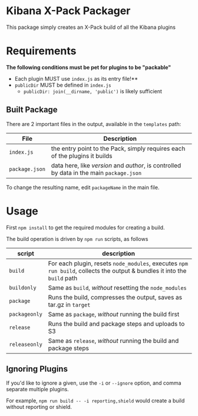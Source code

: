 # Kibana X-Pack Packager

This package simply creates an X-Pack build of all the Kibana plugins

# Requirements

**The following conditions must be pet for plugins to be "packable"**

- Each plugin MUST use `index.js` as its entry file!**
- `publicDir` MUST be defined in `index.js`
  - `publicDir: join(__dirname, 'public')` is likely sufficient

## Built Package

There are 2 important files in the output, available in the `templates` path:

File | Description
---- | -----------
`index.js` | the entry point to the Pack, simply requires each of the plugins it builds
`package.json` | data here, like *version* and *author*, is controlled by data in the main `package.json`

To change the resulting name, edit `packageName` in the main file.

# Usage

First `npm install` to get the required modules for creating a build.

The build operation is driven by `npm run` scripts, as follows

script | description
------ | -----------
`build` | For each plugin, resets `node_modules`, executes `npm run build`, collects the output & bundles it into the `build` path
`buildonly` | Same as `build`, *without* resetting the `node_modules`
`package` | Runs the build, compresses the output, saves as tar.gz in `target`
`packageonly` | Same as `package`, *without* running the build first
`release` | Runs the build and package steps and uploads to S3
`releaseonly` | Same as `release`, *without* running the build and package steps

## Ignoring Plugins

If you'd like to ignore a given, use the `-i` or `--ignore` option, and comma separate multiple plugins.

For example, `npm run build -- -i reporting,shield` would create a build without reporting or shield.
